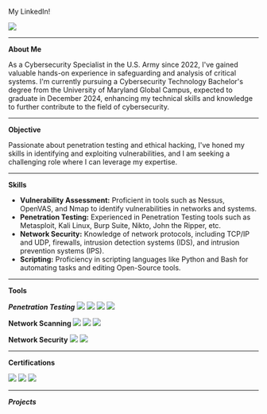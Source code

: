My LinkedIn!

<a href="https://www.linkedin.com/in/henry-haley-a4ba20177/"><img src="https://img.shields.io/badge/-LinkedIn-0072b1?&style=for-the-badge&logo=linkedin&logoColor=white" /></a>

---

**About Me**

As a Cybersecurity Specialist in the U.S. Army since 2022, I've gained valuable hands-on experience in safeguarding and analysis of critical systems. I'm currently pursuing a Cybersecurity Technology Bachelor's degree from the University of Maryland Global Campus, expected to graduate in December 2024, enhancing my technical skills and knowledge to further contribute to the field of cybersecurity.

---

**Objective**

Passionate about penetration testing and ethical hacking, I've honed my skills in identifying and exploiting vulnerabilities, and I am seeking a challenging role where I can leverage my expertise.

---

**Skills**

- **Vulnerability Assessment:** Proficient in tools such as Nessus, OpenVAS, and Nmap to identify vulnerabilities in networks and systems.
- **Penetration Testing:** Experienced in Penetration Testing tools such as Metasploit, Kali Linux, Burp Suite, Nikto, John the Ripper, etc. 
- **Network Security:** Knowledge of network protocols, including TCP/IP and UDP, firewalls, intrusion detection systems (IDS), and intrusion prevention systems (IPS).
- **Scripting:** Proficiency in scripting languages like Python and Bash for automating tasks and editing Open-Source tools. 

---

**Tools**

***Penetration Testing***
<img src="https://img.shields.io/badge/-Kali%20Linux-557C94?&style=for-the-badge&logo=Kali%20Linux&logoColor=white" />       <img src="https://img.shields.io/badge/-Metasploit-2F4D7D?&style=for-the-badge&logo=Metasploit&logoColor=white" />      <img src="https://img.shields.io/badge/-Burp%20Suite-FF6F20?&style=for-the-badge&logo=Burp%20Suite&logoColor=white" />      <img src="https://img.shields.io/badge/-BloodHound-CB3E4B?&style=for-the-badge&logo=BloodHound&logoColor=white" />

**Network Scanning**
<img src="https://img.shields.io/badge/-Nessus-00C18C?&style=for-the-badge&logo=Nessus&logoColor=white" />      <img src="https://img.shields.io/badge/-OpenVAS-558F1B?&style=for-the-badge&logo=OpenVAS&logoColor=white" />      <img src="https://img.shields.io/badge/-Nmap-4682B4?&style=for-the-badge&logo=Nmap&logoColor=white" />

**Network Security**
<img src="https://img.shields.io/badge/-Splunk-000000?&style=for-the-badge&logo=Splunk&logoColor=white" />      <img src="https://img.shields.io/badge/-Wireshark-1679A7?&style=for-the-badge&logo=Wireshark&logoColor=white" />      

---

**Certifications**

<img src="https://img.shields.io/badge/-GIAC%20GDAT-003366?&style=for-the-badge&logo=GIAC&logoColor=white" />      <img src="https://img.shields.io/badge/-Sec%2B-FFB100?&style=for-the-badge&logo=CompTIA&logoColor=white" />      <img src="https://img.shields.io/badge/-PenTest%2B-007C92?&style=for-the-badge&logo=CompTIA&logoColor=white" />

---

***Projects***

